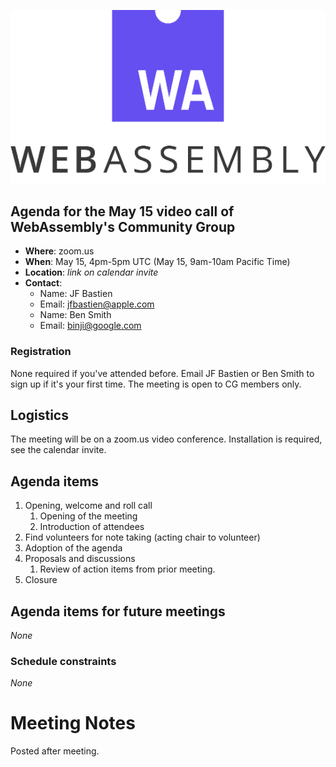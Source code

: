 ![WebAssembly logo](/images/WebAssembly.png)

## Agenda for the May 15 video call of WebAssembly's Community Group

- **Where**: zoom.us
- **When**: May 15, 4pm-5pm UTC (May 15, 9am-10am Pacific Time)
- **Location**: *link on calendar invite*
- **Contact**:
    - Name: JF Bastien
    - Email: jfbastien@apple.com
    - Name: Ben Smith
    - Email: binji@google.com

### Registration

None required if you've attended before. Email JF Bastien or Ben Smith to sign
up if it's your first time. The meeting is open to CG members only.

## Logistics

The meeting will be on a zoom.us video conference.
Installation is required, see the calendar invite.

## Agenda items

1. Opening, welcome and roll call
    1. Opening of the meeting
    1. Introduction of attendees
1. Find volunteers for note taking (acting chair to volunteer)
1. Adoption of the agenda
1. Proposals and discussions
    1. Review of action items from prior meeting.
1. Closure

## Agenda items for future meetings

*None*

### Schedule constraints

*None*

# Meeting Notes

Posted after meeting.
